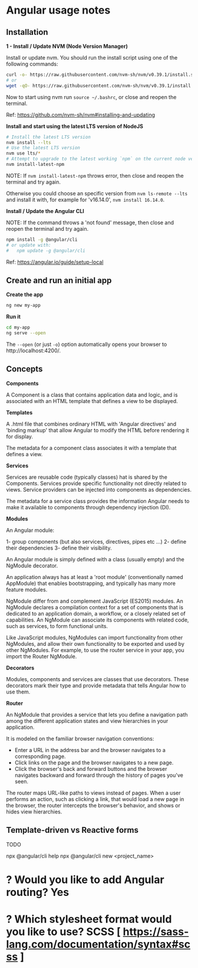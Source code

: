 
# Angular usage notes

## Installation

**1 - Install / Update NVM (Node Version Manager)**

Install or update nvm. You should run the install script using one of the following commands:

```sh
curl -o- https://raw.githubusercontent.com/nvm-sh/nvm/v0.39.1/install.sh | bash
# or
wget -qO- https://raw.githubusercontent.com/nvm-sh/nvm/v0.39.1/install.sh | bash
```

Now to start using nvm run `source ~/.bashrc`, or close and reopen the terminal.

Ref: https://github.com/nvm-sh/nvm#installing-and-updating

**Install and start using the latest LTS version of NodeJS**

```sh
# Install the latest LTS version
nvm install --lts
# Use the latest LTS version
nvm use lts/*
# Attempt to upgrade to the latest working `npm` on the current node version
nvm install-latest-npm
```

NOTE: If `nvm install-latest-npm` throws error, then close and reopen the terminal and try again.

Otherwise you could choose an specific version from `nvm ls-remote --lts` and install it with, for example for 'v16.14.0', `nvm install 16.14.0`.

**Install / Update the Angular CLI**

NOTE: If the command throws a 'not found' message, then close and reopen the terminal and try again.

```sh
npm install -g @angular/cli
# or update with:
#   npm update -g @angular/cli
```

Ref: https://angular.io/guide/setup-local


## Create and run an initial app

**Create the app**

```sh
ng new my-app
```

**Run it**

```sh
cd my-app
ng serve --open
```

The `--open` (or just `-o`) option automatically opens your browser to http://localhost:4200/.

## Concepts


**Components**

A Component is a class that contains application data and logic, and is associated with an HTML template that defines a view to be displayed.

**Templates**

A .html file that combines ordinary HTML with 'Angular directives' and 'binding markup' that allow Angular to modify the HTML before rendering it for display.

The metadata for a component class associates it with a template that defines a view.

**Services**

Services are reusable code (typically classes) hat is shared by the Components. Services provide specific functionality not directly related to views. Service providers can be injected into components as dependencies.

The metadata for a service class provides the information Angular needs to make it available to components through dependency injection (DI).

**Modules**

An Angular module:

1- group components (but also services, directives, pipes etc ...)
2- define their dependencies
3- define their visibility.

An Angular module is simply defined with a class (usually empty) and the NgModule decorator.

An application always has at least a 'root module' (conventionally named AppModule) that enables bootstrapping, and typically has many more feature modules.

NgModule differ from and complement JavaScript (ES2015) modules. An NgModule declares a compilation context for a set of components that is dedicated to an application domain, a workflow, or a closely related set of capabilities. An NgModule can associate its components with related code, such as services, to form functional units.

Like JavaScript modules, NgModules can import functionality from other NgModules, and allow their own functionality to be exported and used by other NgModules. For example, to use the router service in your app, you import the Router NgModule.

**Decorators**

Modules, components and services are classes that use decorators. These decorators mark their type and provide metadata that tells Angular how to use them.

**Router**

An NgModule that provides a service that lets you define a navigation path among the different application states and view hierarchies in your application.

It is modeled on the familiar browser navigation conventions:
- Enter a URL in the address bar and the browser navigates to a corresponding page.
- Click links on the page and the browser navigates to a new page.
- Click the browser's back and forward buttons and the browser navigates backward and forward through the history of pages you've seen.

The router maps URL-like paths to views instead of pages. When a user performs an action, such as clicking a link, that would load a new page in the browser, the router intercepts the browser's behavior, and shows or hides view hierarchies.

## Template-driven vs Reactive forms

TODO
















npx @angular/cli help
npx @angular/cli new <project_name>
# ? Would you like to add Angular routing? Yes
# ? Which stylesheet format would you like to use? SCSS   [ https://sass-lang.com/documentation/syntax#scss ]



